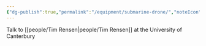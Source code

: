 ```yaml
---
{"dg-publish":true,"permalink":"/equipment/submarine-drone/","noteIcon":"","created":"2025-07-07T14:23:44.501-05:00"}
---
```


Talk to [[people/Tim Rensen\|people/Tim Rensen]] at the University of Canterbury